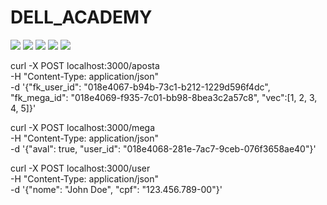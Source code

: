 # DELL_ACADEMY


<img src="https://img.shields.io/badge/PostgreSQL-316192?style=for-the-badge&logo=postgresql&logoColor=white">
<img src="https://img.shields.io/badge/Docker-2CA5E0?style=for-the-badge&logo=docker&logoColor=white">
<img src="https://img.shields.io/badge/Rust-black?style=for-the-badge&logo=rust&logoColor=#E57324">
<img src="https://img.shields.io/badge/Arch_Linux-1793D1?style=for-the-badge&logo=arch-linux&logoColor=white">

<img src="https://i.pinimg.com/236x/71/01/32/710132864d55b26c57f4a059cf1976f9.jpg">


curl -X POST localhost:3000/aposta \
-H "Content-Type: application/json" \
-d '{"fk_user_id": "018e4067-b94b-73c1-b212-1229d596f4dc", "fk_mega_id": "018e4069-f935-7c01-bb98-8bea3c2a57c8", "vec":[1, 2, 3, 4, 5]}'

curl -X POST localhost:3000/mega \
-H "Content-Type: application/json" \
-d '{"aval": true, "user_id": "018e4068-281e-7ac7-9ceb-076f3658ae40"}'

curl -X POST localhost:3000/user \
-H "Content-Type: application/json" \
-d '{"nome": "John Doe", "cpf": "123.456.789-00"}'
